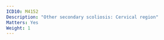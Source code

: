 ```yaml
---
ICD10: M4152
Description: "Other secondary scoliosis: Cervical region"
Matters: Yes
Weight: 1
---
```


